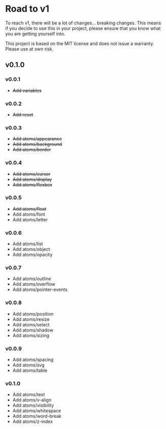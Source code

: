 # Road to v1

To reach v1, there will be a lot of changes... breaking changes. This means if you decide to use this in your project, please ensure that you know what you are getting yourself into.

This project is based on the MIT license and does not issue a warranty. Please use at own risk.

## v0.1.0

### v0.0.1

- ~~Add variables~~

### v0.0.2

- ~~Add reset~~

### v0.0.3

- ~~Add atoms/appearance~~
- ~~Add atoms/background~~
- ~~Add atoms/border~~

### v0.0.4

- ~~Add atoms/cursor~~
- ~~Add atoms/display~~
- ~~Add atoms/flexbox~~

### v0.0.5

- ~~Add atoms/float~~
- Add atoms/font
- Add atoms/letter

### v0.0.6

- Add atoms/list
- Add atoms/object
- Add atoms/opacity

### v0.0.7

- Add atoms/outline
- Add atoms/overflow
- Add atoms/pointer-events

### v0.0.8

- Add atoms/position
- Add atoms/resize
- Add atoms/select
- Add atoms/shadow
- Add atoms/sizing

### v0.0.9

- Add atoms/spacing
- Add atoms/svg
- Add atoms/table

### v0.1.0

- Add atoms/text
- Add atoms/v-align
- Add atoms/visibility
- Add atoms/whitespace
- Add atoms/word-break
- Add atoms/z-index
